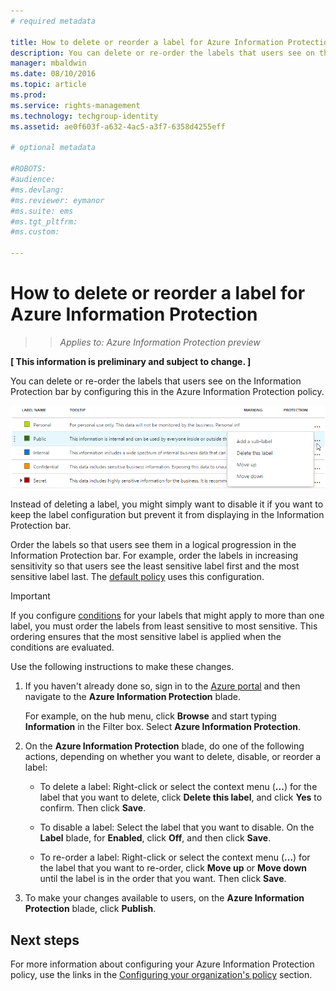```yaml
---
# required metadata

title: How to delete or reorder a label for Azure Information Protection | Azure Rights Management
description: You can delete or re-order the labels that users see on the Information Protection bar by configuring this in the Azure Information Protection policy.
manager: mbaldwin
ms.date: 08/10/2016
ms.topic: article
ms.prod:
ms.service: rights-management
ms.technology: techgroup-identity
ms.assetid: ae0f603f-a632-4ac5-a3f7-6358d4255eff

# optional metadata

#ROBOTS:
#audience:
#ms.devlang:
#ms.reviewer: eymanor
#ms.suite: ems
#ms.tgt_pltfrm:
#ms.custom:

---
```


# How to delete or reorder a label for Azure Information Protection

>>*Applies to: Azure Information Protection preview*

**[ This information is preliminary and subject to change. ]**

You can delete or re-order the labels that users see on the Information Protection bar by configuring this in the Azure Information Protection policy.

![Delete or reorder labels in the Azure Information Protection policy](../media/info-protect-contextmenu.png)

Instead of deleting a label, you might simply want to disable it if you want to keep the label configuration but prevent it from displaying in the Information Protection bar.

Order the labels so that users see them in a logical progression in the Information Protection bar. For example, order the labels in increasing sensitivity so that users see the least sensitive label first and the most sensitive label last. The [default policy](configure-policy-default.md) uses this configuration.

> [!IMPORTANT]
>If you configure [conditions](configure-policy-classification.md) for your labels that might apply to more than one label, you must order the labels from least sensitive to most sensitive. This ordering ensures that the most sensitive label is applied when the conditions are evaluated.


Use the following instructions to make these changes.

1. If you haven't already done so, sign in to the [Azure portal](https://portal.azure.com) and then navigate to the **Azure Information Protection** blade. 
    
    For example, on the hub menu, click **Browse** and start typing **Information** in the Filter box. Select **Azure Information Protection**.

2. On the **Azure Information Protection** blade, do one of the following actions, depending on whether you want to delete, disable, or reorder a label:

    - To delete a label: Right-click or select the context menu (**...**) for the label that you want to delete, click **Delete this label**, and click **Yes** to confirm. Then click **Save**. 

    - To disable a label: Select the label that you want to disable. On the **Label** blade, for **Enabled**, click **Off**, and then click **Save**.

    - To re-order a label: Right-click or select the context menu (**...**) for the label that you want to re-order, click **Move up** or **Move down** until the label is in the order that you want. Then click **Save**. 

3. To make your changes available to users, on the **Azure Information Protection** blade, click **Publish**.

## Next steps

For more information about configuring your Azure Information Protection policy, use the links in the [Configuring your organization's policy](configure-policy.md#configuring-your-organization-s-policy) section.  


